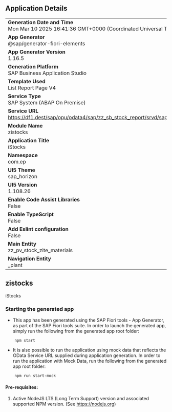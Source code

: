 ## Application Details
|               |
| ------------- |
|**Generation Date and Time**<br>Mon Mar 10 2025 16:41:36 GMT+0000 (Coordinated Universal Time)|
|**App Generator**<br>@sap/generator-fiori-elements|
|**App Generator Version**<br>1.16.5|
|**Generation Platform**<br>SAP Business Application Studio|
|**Template Used**<br>List Report Page V4|
|**Service Type**<br>SAP System (ABAP On Premise)|
|**Service URL**<br>https://df1.dest/sap/opu/odata4/sap/zz_sb_stock_report/srvd/sap/zz_sd_stock_report/0001/|
|**Module Name**<br>zistocks|
|**Application Title**<br>iStocks|
|**Namespace**<br>com.ep|
|**UI5 Theme**<br>sap_horizon|
|**UI5 Version**<br>1.108.26|
|**Enable Code Assist Libraries**<br>False|
|**Enable TypeScript**<br>False|
|**Add Eslint configuration**<br>False|
|**Main Entity**<br>zz_pv_stock_zite_materials|
|**Navigation Entity**<br>_plant|

## zistocks

iStocks

### Starting the generated app

-   This app has been generated using the SAP Fiori tools - App Generator, as part of the SAP Fiori tools suite.  In order to launch the generated app, simply run the following from the generated app root folder:

```
    npm start
```

- It is also possible to run the application using mock data that reflects the OData Service URL supplied during application generation.  In order to run the application with Mock Data, run the following from the generated app root folder:

```
    npm run start-mock
```

#### Pre-requisites:

1. Active NodeJS LTS (Long Term Support) version and associated supported NPM version.  (See https://nodejs.org)


